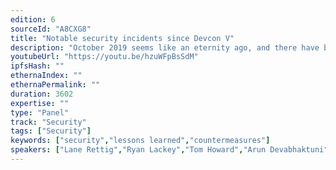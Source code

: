 ```yaml
---
edition: 6
sourceId: "A8CXG8"
title: "Notable security incidents since Devcon V"
description: "October 2019 seems like an eternity ago, and there have been a variety of interesting, sometimes novel, and sometimes repetitive security incidents across the ecosystem since then.  We will discuss those incidents, what went wrong, how they've been resolved, and what lessons have been learned, or new mechanisms put in place, in the service of preventing a repeat."
youtubeUrl: "https://youtu.be/hzuWFpBsSdM"
ipfsHash: ""
ethernaIndex: ""
ethernaPermalink: ""
duration: 3602
expertise: ""
type: "Panel"
track: "Security"
tags: ["Security"]
keywords: ["security","lessons learned","countermeasures"]
speakers: ["Lane Rettig","Ryan Lackey","Tom Howard","Arun Devabhaktuni"]
---
```

